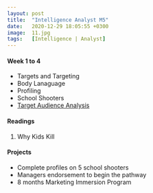 ```yaml
---
layout: post
title:  "Intelligence Analyst M5"
date:   2020-12-29 18:05:55 +0300
image:  11.jpg
tags:   [Intelligence | Analyst]
---
```

#### Week 1 to 4
* Targets and Targeting
* Body Lanaguage
* Profiling
* School Shooters
* [Target Audience Analysis](https://www.globalsecurity.org/military/library/report/2015/ssi_tatham_150825.pdf)

#### Readings
1. Why Kids Kill

#### Projects
* Complete profiles on 5 school shooters
* Managers endorsement to begin the pathway
* 8 months Marketing Immersion Program


[jekyll-docs]: https://jekyllrb.com/docs/home
[jekyll-gh]:   https://github.com/jekyll/jekyll
[jekyll-talk]: https://talk.jekyllrb.com/
